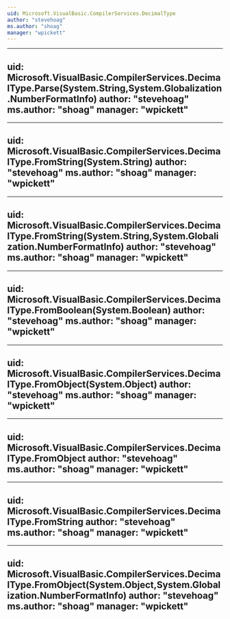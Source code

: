 ```yaml
---
uid: Microsoft.VisualBasic.CompilerServices.DecimalType
author: "stevehoag"
ms.author: "shoag"
manager: "wpickett"
---
```


---
uid: Microsoft.VisualBasic.CompilerServices.DecimalType.Parse(System.String,System.Globalization.NumberFormatInfo)
author: "stevehoag"
ms.author: "shoag"
manager: "wpickett"
---

---
uid: Microsoft.VisualBasic.CompilerServices.DecimalType.FromString(System.String)
author: "stevehoag"
ms.author: "shoag"
manager: "wpickett"
---

---
uid: Microsoft.VisualBasic.CompilerServices.DecimalType.FromString(System.String,System.Globalization.NumberFormatInfo)
author: "stevehoag"
ms.author: "shoag"
manager: "wpickett"
---

---
uid: Microsoft.VisualBasic.CompilerServices.DecimalType.FromBoolean(System.Boolean)
author: "stevehoag"
ms.author: "shoag"
manager: "wpickett"
---

---
uid: Microsoft.VisualBasic.CompilerServices.DecimalType.FromObject(System.Object)
author: "stevehoag"
ms.author: "shoag"
manager: "wpickett"
---

---
uid: Microsoft.VisualBasic.CompilerServices.DecimalType.FromObject
author: "stevehoag"
ms.author: "shoag"
manager: "wpickett"
---

---
uid: Microsoft.VisualBasic.CompilerServices.DecimalType.FromString
author: "stevehoag"
ms.author: "shoag"
manager: "wpickett"
---

---
uid: Microsoft.VisualBasic.CompilerServices.DecimalType.FromObject(System.Object,System.Globalization.NumberFormatInfo)
author: "stevehoag"
ms.author: "shoag"
manager: "wpickett"
---
